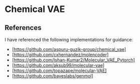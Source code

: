 # Chemical VAE

## References

I have referenced the following implementations for guidance:

+ [https://github.com/aspuru-guzik-group/chemical_vae]
+ [https://github.com/cxhernandez/molencoder]
+ [https://github.com/Ishan-Kumar2/Molecular_VAE_Pytorch]
+ [https://github.com/aksub99/molecular-vae]
+ [https://github.com/topazape/molecular-VAE]
+ [https://github.com/bayeslabs/genmol]
